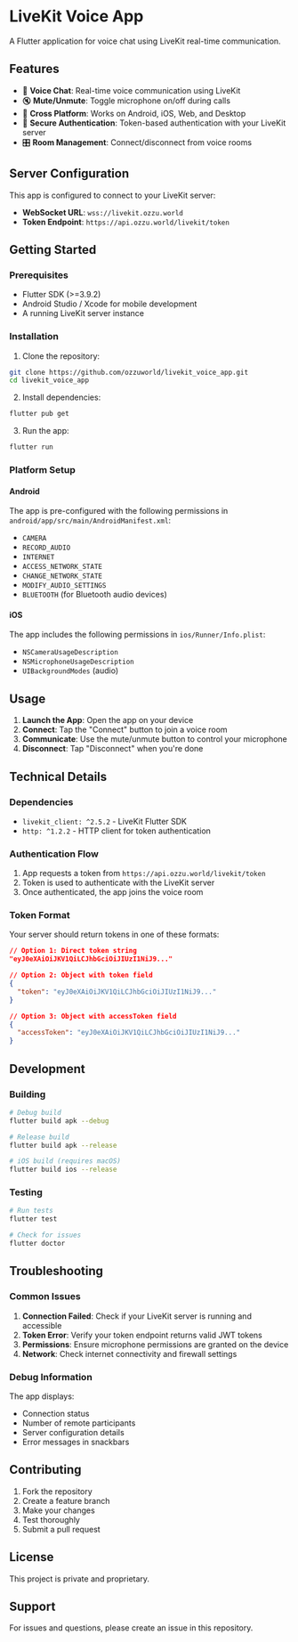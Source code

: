 # LiveKit Voice App

A Flutter application for voice chat using LiveKit real-time communication.

## Features

- 🎤 **Voice Chat**: Real-time voice communication using LiveKit
- 🔇 **Mute/Unmute**: Toggle microphone on/off during calls
- 📱 **Cross Platform**: Works on Android, iOS, Web, and Desktop
- 🔐 **Secure Authentication**: Token-based authentication with your LiveKit server
- 🎛️ **Room Management**: Connect/disconnect from voice rooms

## Server Configuration

This app is configured to connect to your LiveKit server:

- **WebSocket URL**: `wss://livekit.ozzu.world`
- **Token Endpoint**: `https://api.ozzu.world/livekit/token`

## Getting Started

### Prerequisites

- Flutter SDK (>=3.9.2)
- Android Studio / Xcode for mobile development
- A running LiveKit server instance

### Installation

1. Clone the repository:
```bash
git clone https://github.com/ozzuworld/livekit_voice_app.git
cd livekit_voice_app
```

2. Install dependencies:
```bash
flutter pub get
```

3. Run the app:
```bash
flutter run
```

### Platform Setup

#### Android
The app is pre-configured with the following permissions in `android/app/src/main/AndroidManifest.xml`:
- `CAMERA`
- `RECORD_AUDIO`
- `INTERNET`
- `ACCESS_NETWORK_STATE`
- `CHANGE_NETWORK_STATE`
- `MODIFY_AUDIO_SETTINGS`
- `BLUETOOTH` (for Bluetooth audio devices)

#### iOS
The app includes the following permissions in `ios/Runner/Info.plist`:
- `NSCameraUsageDescription`
- `NSMicrophoneUsageDescription`
- `UIBackgroundModes` (audio)

## Usage

1. **Launch the App**: Open the app on your device
2. **Connect**: Tap the "Connect" button to join a voice room
3. **Communicate**: Use the mute/unmute button to control your microphone
4. **Disconnect**: Tap "Disconnect" when you're done

## Technical Details

### Dependencies

- `livekit_client: ^2.5.2` - LiveKit Flutter SDK
- `http: ^1.2.2` - HTTP client for token authentication

### Authentication Flow

1. App requests a token from `https://api.ozzu.world/livekit/token`
2. Token is used to authenticate with the LiveKit server
3. Once authenticated, the app joins the voice room

### Token Format

Your server should return tokens in one of these formats:

```json
// Option 1: Direct token string
"eyJ0eXAiOiJKV1QiLCJhbGciOiJIUzI1NiJ9..."

// Option 2: Object with token field
{
  "token": "eyJ0eXAiOiJKV1QiLCJhbGciOiJIUzI1NiJ9..."
}

// Option 3: Object with accessToken field
{
  "accessToken": "eyJ0eXAiOiJKV1QiLCJhbGciOiJIUzI1NiJ9..."
}
```

## Development

### Building

```bash
# Debug build
flutter build apk --debug

# Release build
flutter build apk --release

# iOS build (requires macOS)
flutter build ios --release
```

### Testing

```bash
# Run tests
flutter test

# Check for issues
flutter doctor
```

## Troubleshooting

### Common Issues

1. **Connection Failed**: Check if your LiveKit server is running and accessible
2. **Token Error**: Verify your token endpoint returns valid JWT tokens
3. **Permissions**: Ensure microphone permissions are granted on the device
4. **Network**: Check internet connectivity and firewall settings

### Debug Information

The app displays:
- Connection status
- Number of remote participants
- Server configuration details
- Error messages in snackbars

## Contributing

1. Fork the repository
2. Create a feature branch
3. Make your changes
4. Test thoroughly
5. Submit a pull request

## License

This project is private and proprietary.

## Support

For issues and questions, please create an issue in this repository.